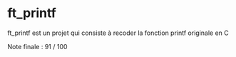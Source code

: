 # ft_printf

ft_printf est un projet qui consiste à recoder la fonction printf originale en C

Note finale : 91 / 100
